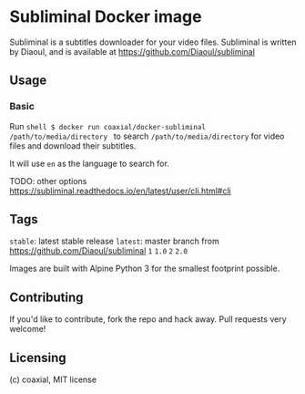 # Subliminal Docker image

Subliminal is a subtitles downloader for your video files. Subliminal is
written by Diaoul, and is available at https://github.com/Diaoul/subliminal

## Usage

### Basic

Run
``shell
$ docker run coaxial/docker-subliminal /path/to/media/directory
``
to search `/path/to/media/directory` for video files and download their
subtitles.

It will use `en` as the language to search for.

TODO: other options
https://subliminal.readthedocs.io/en/latest/user/cli.html#cli

## Tags

`stable`: latest stable release
`latest`: master branch from https://github.com/Diaoul/subliminal
`1`
`1.0`
`2`
`2.0`

Images are built with Alpine Python 3 for the smallest footprint possible.

## Contributing

If you'd like to contribute, fork the repo and hack away. Pull requests very
welcome!

## Licensing

(c) coaxial, MIT license

